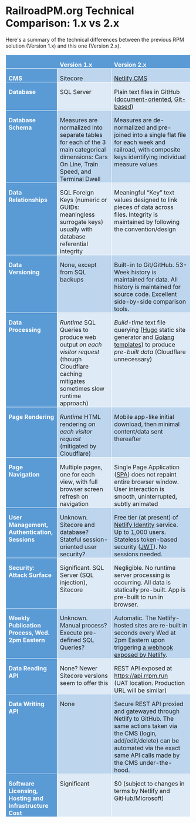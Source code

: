 # RailroadPM.org Technical Comparison: 1.x vs 2.x

Here's a summary of the technical differences between the previous RPM solution (Version 1.x) and this one (Version 2.x).

<table class=MsoTable15Grid5DarkAccent5 border=1 cellspacing=0 cellpadding=0
 style='border-collapse:collapse;border:none'>
 <tr>
  <td width=132 valign=top style='width:98.75pt;border:solid white 1.0pt;
  border-right:none;background:#5B9BD5;padding:0in 5.4pt 0in 5.4pt'>
  <p class=MsoNormal style='margin-bottom:0in;margin-bottom:.0001pt;line-height:
  normal'><b><span style='color:white'>&nbsp;</span></b></p>
  </td>
  <td width=198 valign=top style='width:148.5pt;border-top:solid white 1.0pt;
  border-left:none;border-bottom:solid white 1.0pt;border-right:none;
  background:#5B9BD5;padding:0in 5.4pt 0in 5.4pt'>
  <p class=MsoNormal style='margin-bottom:0in;margin-bottom:.0001pt;line-height:
  normal'><b><span style='color:white'>Version 1.x</span></b></p>
  </td>
  <td width=294 valign=top style='width:220.25pt;border:solid white 1.0pt;
  border-left:none;background:#5B9BD5;padding:0in 5.4pt 0in 5.4pt'>
  <p class=MsoNormal style='margin-bottom:0in;margin-bottom:.0001pt;line-height:
  normal'><b><span style='color:white'>Version 2.x</span></b></p>
  </td>
 </tr>
 <tr>
  <td width=132 valign=top style='width:98.75pt;border:solid white 1.0pt;
  border-top:none;background:#5B9BD5;padding:0in 5.4pt 0in 5.4pt'>
  <p class=MsoNormal style='margin-bottom:0in;margin-bottom:.0001pt;line-height:
  normal'><b><span style='color:white'>CMS</span></b></p>
  </td>
  <td width=198 valign=top style='width:148.5pt;border-top:none;border-left:
  none;border-bottom:solid white 1.0pt;border-right:solid white 1.0pt;
  background:#BDD6EE;padding:0in 5.4pt 0in 5.4pt'>
  <p class=MsoNormal style='margin-bottom:0in;margin-bottom:.0001pt;line-height:
  normal'>Sitecore</p>
  </td>
  <td width=294 valign=top style='width:220.25pt;border-top:none;border-left:
  none;border-bottom:solid white 1.0pt;border-right:solid white 1.0pt;
  background:#BDD6EE;padding:0in 5.4pt 0in 5.4pt'>
  <p class=MsoNormal style='margin-bottom:0in;margin-bottom:.0001pt;line-height:
  normal'><span class=MsoHyperlink><a href="https://www.netlifycms.org/">Netlify
  CMS</a></span></p>
  </td>
 </tr>
 <tr>
  <td width=132 valign=top style='width:98.75pt;border:solid white 1.0pt;
  border-top:none;background:#5B9BD5;padding:0in 5.4pt 0in 5.4pt'>
  <p class=MsoNormal style='margin-bottom:0in;margin-bottom:.0001pt;line-height:
  normal'><b><span style='color:white'>Database</span></b></p>
  </td>
  <td width=198 valign=top style='width:148.5pt;border-top:none;border-left:
  none;border-bottom:solid white 1.0pt;border-right:solid white 1.0pt;
  background:#DEEAF6;padding:0in 5.4pt 0in 5.4pt'>
  <p class=MsoNormal style='margin-bottom:0in;margin-bottom:.0001pt;line-height:
  normal'>SQL Server</p>
  </td>
  <td width=294 valign=top style='width:220.25pt;border-top:none;border-left:
  none;border-bottom:solid white 1.0pt;border-right:solid white 1.0pt;
  background:#DEEAF6;padding:0in 5.4pt 0in 5.4pt'>
  <p class=MsoNormal style='margin-bottom:0in;margin-bottom:.0001pt;line-height:
  normal'>Plain text files in GitHub (<span class=MsoHyperlink><a
  href="https://en.wikipedia.org/wiki/Document-oriented_database">document-oriented</a></span>,
  <span class=MsoHyperlink><a href="https://headlesscms.org/about/">Git-based</a></span>)</p>
  </td>
 </tr>
 <tr>
  <td width=132 valign=top style='width:98.75pt;border:solid white 1.0pt;
  border-top:none;background:#5B9BD5;padding:0in 5.4pt 0in 5.4pt'>
  <p class=MsoNormal style='margin-bottom:0in;margin-bottom:.0001pt;line-height:
  normal'><b><span style='color:white'>Database Schema</span></b></p>
  </td>
  <td width=198 valign=top style='width:148.5pt;border-top:none;border-left:
  none;border-bottom:solid white 1.0pt;border-right:solid white 1.0pt;
  background:#BDD6EE;padding:0in 5.4pt 0in 5.4pt'>
  <p class=MsoNormal style='margin-bottom:0in;margin-bottom:.0001pt;line-height:
  normal'>Measures are normalized into separate tables for each of the 3 main categorical
  dimensions: Cars On Line, Train Speed, and Terminal Dwell</p>
  </td>
  <td width=294 valign=top style='width:220.25pt;border-top:none;border-left:
  none;border-bottom:solid white 1.0pt;border-right:solid white 1.0pt;
  background:#BDD6EE;padding:0in 5.4pt 0in 5.4pt'>
  <p class=MsoNormal style='margin-bottom:0in;margin-bottom:.0001pt;line-height:
  normal'>Measures are de-normalized and pre-joined into a single flat file for
  each week and railroad, with composite keys identifying individual measure
  values</p>
  </td>
 </tr>
 <tr>
  <td width=132 valign=top style='width:98.75pt;border:solid white 1.0pt;
  border-top:none;background:#5B9BD5;padding:0in 5.4pt 0in 5.4pt'>
  <p class=MsoNormal style='margin-bottom:0in;margin-bottom:.0001pt;line-height:
  normal'><b><span style='color:white'>Data Relationships</span></b></p>
  </td>
  <td width=198 valign=top style='width:148.5pt;border-top:none;border-left:
  none;border-bottom:solid white 1.0pt;border-right:solid white 1.0pt;
  background:#DEEAF6;padding:0in 5.4pt 0in 5.4pt'>
  <p class=MsoNormal style='margin-bottom:0in;margin-bottom:.0001pt;line-height:
  normal'>SQL Foreign Keys (numeric or GUIDs: meaningless surrogate keys)
  usually with database referential integrity</p>
  </td>
  <td width=294 valign=top style='width:220.25pt;border-top:none;border-left:
  none;border-bottom:solid white 1.0pt;border-right:solid white 1.0pt;
  background:#DEEAF6;padding:0in 5.4pt 0in 5.4pt'>
  <p class=MsoNormal style='margin-bottom:0in;margin-bottom:.0001pt;line-height:
  normal'>Meaningful “Key” text values designed to link pieces of data across
  files. Integrity is maintained by following the convention/design</p>
  </td>
 </tr>
 <tr>
  <td width=132 valign=top style='width:98.75pt;border:solid white 1.0pt;
  border-top:none;background:#5B9BD5;padding:0in 5.4pt 0in 5.4pt'>
  <p class=MsoNormal style='margin-bottom:0in;margin-bottom:.0001pt;line-height:
  normal'><b><span style='color:white'>Data Versioning</span></b></p>
  </td>
  <td width=198 valign=top style='width:148.5pt;border-top:none;border-left:
  none;border-bottom:solid white 1.0pt;border-right:solid white 1.0pt;
  background:#BDD6EE;padding:0in 5.4pt 0in 5.4pt'>
  <p class=MsoNormal style='margin-bottom:0in;margin-bottom:.0001pt;line-height:
  normal'>None, except from SQL backups</p>
  </td>
  <td width=294 valign=top style='width:220.25pt;border-top:none;border-left:
  none;border-bottom:solid white 1.0pt;border-right:solid white 1.0pt;
  background:#BDD6EE;padding:0in 5.4pt 0in 5.4pt'>
  <p class=MsoNormal style='margin-bottom:0in;margin-bottom:.0001pt;line-height:
  normal'>Built-in to Git/GitHub. 53-Week history is maintained for data. All history is maintained for source code. Excellent side-by-side comparison tools.</p>
  </td>
 </tr>
 <tr>
  <td width=132 valign=top style='width:98.75pt;border:solid white 1.0pt;
  border-top:none;background:#5B9BD5;padding:0in 5.4pt 0in 5.4pt'>
  <p class=MsoNormal style='margin-bottom:0in;margin-bottom:.0001pt;line-height:
  normal'><b><span style='color:white'>Data Processing</span></b></p>
  </td>
  <td width=198 valign=top style='width:148.5pt;border-top:none;border-left:
  none;border-bottom:solid white 1.0pt;border-right:solid white 1.0pt;
  background:#DEEAF6;padding:0in 5.4pt 0in 5.4pt'>
  <p class=MsoNormal style='margin-bottom:0in;margin-bottom:.0001pt;line-height:
  normal'><i>Runtime</i> SQL Queries to produce web output <i>on each visitor request</i>
  (though Cloudflare caching mitigates sometimes slow runtime approach)</p>
  </td>
  <td width=294 valign=top style='width:220.25pt;border-top:none;border-left:
  none;border-bottom:solid white 1.0pt;border-right:solid white 1.0pt;
  background:#DEEAF6;padding:0in 5.4pt 0in 5.4pt'>
  <p class=MsoNormal style='margin-bottom:0in;margin-bottom:.0001pt;line-height:
  normal'><i>Build-time</i> text file querying (<span class=MsoHyperlink><a
  href="https://gohugo.io/">Hugo</a></span> static site generator and <span
  class=MsoHyperlink><a href="https://golang.org/pkg/text/template/">Golang
  templates</a></span>) to produce <i>pre-built data</i> (Cloudflare unnecessary)</p>
  </td>
 </tr>
 <tr>
  <td width=132 valign=top style='width:98.75pt;border:solid white 1.0pt;
  border-top:none;background:#5B9BD5;padding:0in 5.4pt 0in 5.4pt'>
  <p class=MsoNormal style='margin-bottom:0in;margin-bottom:.0001pt;line-height:
  normal'><b><span style='color:white'>Page Rendering</span></b></p>
  </td>
  <td width=198 valign=top style='width:148.5pt;border-top:none;border-left:
  none;border-bottom:solid white 1.0pt;border-right:solid white 1.0pt;
  background:#BDD6EE;padding:0in 5.4pt 0in 5.4pt'>
  <p class=MsoNormal style='margin-bottom:0in;margin-bottom:.0001pt;line-height:
  normal'><i>Runtime</i> HTML rendering <i>on each visitor request</i>
  (mitigated by Cloudflare)</p>
  </td>
  <td width=294 valign=top style='width:220.25pt;border-top:none;border-left:
  none;border-bottom:solid white 1.0pt;border-right:solid white 1.0pt;
  background:#BDD6EE;padding:0in 5.4pt 0in 5.4pt'>
  <p class=MsoNormal style='margin-bottom:0in;margin-bottom:.0001pt;line-height:
  normal'>Mobile app-like initial download, then minimal content/data sent
  thereafter</p>
  </td>
 </tr>
 <tr>
  <td width=132 valign=top style='width:98.75pt;border:solid white 1.0pt;
  border-top:none;background:#5B9BD5;padding:0in 5.4pt 0in 5.4pt'>
  <p class=MsoNormal style='margin-bottom:0in;margin-bottom:.0001pt;line-height:
  normal'><b><span style='color:white'>Page Navigation</span></b></p>
  </td>
  <td width=198 valign=top style='width:148.5pt;border-top:none;border-left:
  none;border-bottom:solid white 1.0pt;border-right:solid white 1.0pt;
  background:#DEEAF6;padding:0in 5.4pt 0in 5.4pt'>
  <p class=MsoNormal style='margin-bottom:0in;margin-bottom:.0001pt;line-height:
  normal'>Multiple pages, one for each view, with full browser screen refresh
  on navigation</p>
  </td>
  <td width=294 valign=top style='width:220.25pt;border-top:none;border-left:
  none;border-bottom:solid white 1.0pt;border-right:solid white 1.0pt;
  background:#DEEAF6;padding:0in 5.4pt 0in 5.4pt'>
  <p class=MsoNormal style='margin-bottom:0in;margin-bottom:.0001pt;line-height:
  normal'>Single Page Application (<span class=MsoHyperlink><a
  href="https://en.wikipedia.org/wiki/Single-page_application">SPA</a></span>) does
  not repaint entire browser window. User interaction is smooth, uninterrupted,
  subtly animated</p>
  </td>
 </tr>
 <tr>
  <td width=132 valign=top style='width:98.75pt;border:solid white 1.0pt;
  border-top:none;background:#5B9BD5;padding:0in 5.4pt 0in 5.4pt'>
  <p class=MsoNormal style='margin-bottom:0in;margin-bottom:.0001pt;line-height:
  normal'><b><span style='color:white'>User Management, Authentication, Sessions</span></b></p>
  </td>
  <td width=198 valign=top style='width:148.5pt;border-top:none;border-left:
  none;border-bottom:solid white 1.0pt;border-right:solid white 1.0pt;
  background:#BDD6EE;padding:0in 5.4pt 0in 5.4pt'>
  <p class=MsoNormal style='margin-bottom:0in;margin-bottom:.0001pt;line-height:
  normal'>Unknown. Sitecore and database? Stateful session-oriented user security?</p>
  </td>
  <td width=294 valign=top style='width:220.25pt;border-top:none;border-left:
  none;border-bottom:solid white 1.0pt;border-right:solid white 1.0pt;
  background:#BDD6EE;padding:0in 5.4pt 0in 5.4pt'>
  <p class=MsoNormal style='margin-bottom:0in;margin-bottom:.0001pt;line-height:
  normal'>Free tier (at present) of <span class=MsoHyperlink><a
  href="https://www.netlify.com/docs/identity/">Netlify Identity</a></span>
  service. Up to 1,000 users. Stateless token-based security (<span
  class=MsoHyperlink><a href="https://en.wikipedia.org/wiki/JSON_Web_Token">JWT</a></span>).
  No sessions needed.</p>
  </td>
 </tr>
 <tr>
  <td width=132 valign=top style='width:98.75pt;border:solid white 1.0pt;
  border-top:none;background:#5B9BD5;padding:0in 5.4pt 0in 5.4pt'>
  <p class=MsoNormal style='margin-bottom:0in;margin-bottom:.0001pt;line-height:
  normal'><b><span style='color:white'>Security: Attack Surface</span></b></p>
  </td>
  <td width=198 valign=top style='width:148.5pt;border-top:none;border-left:
  none;border-bottom:solid white 1.0pt;border-right:solid white 1.0pt;
  background:#DEEAF6;padding:0in 5.4pt 0in 5.4pt'>
  <p class=MsoNormal style='margin-bottom:0in;margin-bottom:.0001pt;line-height:
  normal'>Significant. SQL Server (SQL injection), Sitecore</p>
  </td>
  <td width=294 valign=top style='width:220.25pt;border-top:none;border-left:
  none;border-bottom:solid white 1.0pt;border-right:solid white 1.0pt;
  background:#DEEAF6;padding:0in 5.4pt 0in 5.4pt'>
  <p class=MsoNormal style='margin-bottom:0in;margin-bottom:.0001pt;line-height:
  normal'>Negligible. No runtime server processing is occurring. All data is
  statically pre-built. App is pre-built to run in browser.</p>
  </td>
 </tr>
 <tr>
  <td width=132 valign=top style='width:98.75pt;border:solid white 1.0pt;
  border-top:none;background:#5B9BD5;padding:0in 5.4pt 0in 5.4pt'>
  <p class=MsoNormal style='margin-bottom:0in;margin-bottom:.0001pt;line-height:
  normal'><b><span style='color:white'>Weekly Publication Process, Wed. 2pm
  Eastern</span></b></p>
  </td>
  <td width=198 valign=top style='width:148.5pt;border-top:none;border-left:
  none;border-bottom:solid white 1.0pt;border-right:solid white 1.0pt;
  background:#BDD6EE;padding:0in 5.4pt 0in 5.4pt'>
  <p class=MsoNormal style='margin-bottom:0in;margin-bottom:.0001pt;line-height:
  normal'>Unknown. Manual process? Execute pre-defined SQL Queries?</p>
  </td>
  <td width=294 valign=top style='width:220.25pt;border-top:none;border-left:
  none;border-bottom:solid white 1.0pt;border-right:solid white 1.0pt;
  background:#BDD6EE;padding:0in 5.4pt 0in 5.4pt'>
  <p class=MsoNormal style='margin-bottom:0in;margin-bottom:.0001pt;line-height:
  normal'>Automatic. The Netlify-hosted sites are re-built in seconds every Wed
  at 2pm Eastern upon triggering <span class=MsoHyperlink><a
  href="https://www.netlify.com/docs/webhooks/#incoming-webhooks">a webhook
  exposed by Netlify</a></span>.</p>
  </td>
 </tr>
 <tr>
  <td width=132 valign=top style='width:98.75pt;border:solid white 1.0pt;
  border-top:none;background:#5B9BD5;padding:0in 5.4pt 0in 5.4pt'>
  <p class=MsoNormal style='margin-bottom:0in;margin-bottom:.0001pt;line-height:
  normal'><b><span style='color:white'>Data Reading API</span></b></p>
  </td>
  <td width=198 valign=top style='width:148.5pt;border-top:none;border-left:
  none;border-bottom:solid white 1.0pt;border-right:solid white 1.0pt;
  background:#DEEAF6;padding:0in 5.4pt 0in 5.4pt'>
  <p class=MsoNormal style='margin-bottom:0in;margin-bottom:.0001pt;line-height:
  normal'>None? Newer Sitecore versions seem to offer this</p>
  </td>
  <td width=294 valign=top style='width:220.25pt;border-top:none;border-left:
  none;border-bottom:solid white 1.0pt;border-right:solid white 1.0pt;
  background:#DEEAF6;padding:0in 5.4pt 0in 5.4pt'>
  <p class=MsoNormal style='margin-bottom:0in;margin-bottom:.0001pt;line-height:
  normal'>REST API exposed at <span class=MsoHyperlink><a
  href="https://api.rrpm.run">https://api.rrpm.run</a><br>
  </span>(UAT location. Production URL will be similar)</p>
  </td>
 </tr>
 <tr>
  <td width=132 valign=top style='width:98.75pt;border:solid white 1.0pt;
  border-top:none;background:#5B9BD5;padding:0in 5.4pt 0in 5.4pt'>
  <p class=MsoNormal style='margin-bottom:0in;margin-bottom:.0001pt;line-height:
  normal'><b><span style='color:white'>Data Writing API</span></b></p>
  </td>
  <td width=198 valign=top style='width:148.5pt;border-top:none;border-left:
  none;border-bottom:solid white 1.0pt;border-right:solid white 1.0pt;
  background:#BDD6EE;padding:0in 5.4pt 0in 5.4pt'>
  <p class=MsoNormal style='margin-bottom:0in;margin-bottom:.0001pt;line-height:
  normal'>None</p>
  </td>
  <td width=294 valign=top style='width:220.25pt;border-top:none;border-left:
  none;border-bottom:solid white 1.0pt;border-right:solid white 1.0pt;
  background:#BDD6EE;padding:0in 5.4pt 0in 5.4pt'>
  <p class=MsoNormal style='margin-bottom:0in;margin-bottom:.0001pt;line-height:
  normal'>Secure REST API proxied and gatewayed through Netlify to GitHub. The
  same actions taken via the CMS (login, add/edit/delete) can be automated via
  the exact same API calls made by the CMS under-the-hood.</p>
  </td>
 </tr>
 <tr>
  <td width=132 valign=top style='width:98.75pt;border:solid white 1.0pt;
  border-top:none;background:#5B9BD5;padding:0in 5.4pt 0in 5.4pt'>
  <p class=MsoNormal style='margin-bottom:0in;margin-bottom:.0001pt;line-height:
  normal'><b><span style='color:white'>Software Licensing, Hosting and
  Infrastructure Cost</span></b></p>
  </td>
  <td width=198 valign=top style='width:148.5pt;border-top:none;border-left:
  none;border-bottom:solid white 1.0pt;border-right:solid white 1.0pt;
  background:#DEEAF6;padding:0in 5.4pt 0in 5.4pt'>
  <p class=MsoNormal style='margin-bottom:0in;margin-bottom:.0001pt;line-height:
  normal'>Significant</p>
  </td>
  <td width=294 valign=top style='width:220.25pt;border-top:none;border-left:
  none;border-bottom:solid white 1.0pt;border-right:solid white 1.0pt;
  background:#DEEAF6;padding:0in 5.4pt 0in 5.4pt'>
  <p class=MsoNormal style='margin-bottom:0in;margin-bottom:.0001pt;line-height:
  normal'>$0 (subject to changes in terms by Netlify and GitHub/Microsoft)</p>
  </td>
 </tr>
</table>
